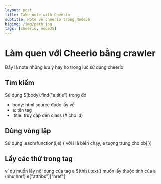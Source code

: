 ```yaml
---
layout: post
title: Take note with Cheerio
subtitle: Note về cheerio trong NodeJS
bigimg: /img/path.jpg
tags: [cheerio, nodeJS]
---
```

# Làm quen với Cheerio bằng crawler
Đây là note những lưu ý hay ho trong lúc sử dụng cheerio
## Tìm kiếm
Sử dụng $(body).find("a.title") trong đó
- body: html source được lấy về
- a: tên tag 
- .title: truy cập đến class (# cho id)

## Dùng vòng lặp
Sử dụng .each(function(i,e) {
	với i là biến chạy,
	e tượng trưng cho obj
})

## Lấy các thứ trong tag
ví dụ muốn lấy nội dung của tag a
$(this).text()
muốn lấy thuộc tính của a (như href)
e["attribs"]["href"]
